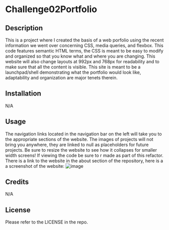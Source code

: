 # Challenge02Portfolio
## Description

This is a project where I created the basis of a web porfolio using the recent information we went over concerning CSS, media queries, and flexbox. This code features semantic HTML terms, the CSS is meant to be easy to modify and organized so that you know what and where you are changing. This website will also change layouts at 992px and 768px for readability and to make sure that all the content is visible. This site is meant to be a launchpad/shell demonstrating what the portfolio would look like, adaptability and organization are major tenets therein.

## Installation

N/A

## Usage

The navigation links located in the navigation bar on the left will take you to the appropriate sections of the website. The images of projects will not bring you anywhere, they are linked to null as placeholders for future projects. Be sure to resize the website to see how it collapses for smaller width screens! If viewing the code be sure to r made as part of this refactor. There is a link to the website in the about section of the repository, here is a a screenshot of the website: ![image](https://user-images.githubusercontent.com/123116188/217740712-cb4b6814-c41d-44a5-9672-82778f03685b.png)

## Credits

N/A

## License

Please refer to the LICENSE in the repo.
